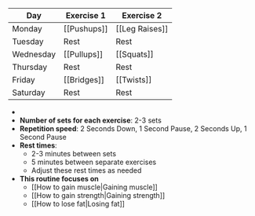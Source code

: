 | **Day**   | **Exercise 1** | **Exercise 2** |
| --------- | -------------- | -------------- |
| Monday    | [[Pushups]]    | [[Leg Raises]] |
| Tuesday   | Rest           | Rest           |
| Wednesday | [[Pullups]]    | [[Squats]]     |
| Thursday  | Rest           | Rest           |
| Friday    | [[Bridges]]    | [[Twists]]       |
| Saturday  | Rest           | Rest           |

- 
- **Number of sets for each exercise**: 2-3 sets
- **Repetition speed**: 2 Seconds Down, 1 Second Pause, 2 Seconds Up, 1 Second Pause
- **Rest times**:
	- 2-3 minutes between sets
	- 5 minutes between separate exercises
	- Adjust these rest times as needed
- **This routine focuses on**
	- [[How to gain muscle|Gaining muscle]]
	- [[How to gain strength|Gaining strength]]
	- [[How to lose fat|Losing fat]]
